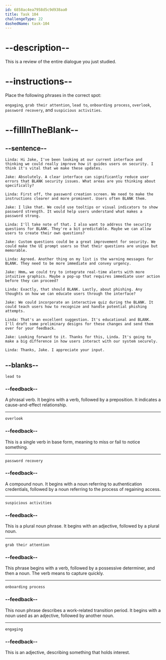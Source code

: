 ```yaml
---
id: 6858ac4ea7958d5c9d938aa0
title: Task 104
challengeType: 22
dashedName: task-104
---
```


<!-- REVIEW -->

# --description--

This is a review of the entire dialogue you just studied.

# --instructions--

Place the following phrases in the correct spot: 

`engaging`, `grab their attention`, `lead to`, `onboarding process`, `overlook`, `password recovery`, and `suspicious activities`.

# --fillInTheBlank--

## --sentence--

`Linda: Hi Jake, I've been looking at our current interface and thinking we could really improve how it guides users on security. I think it's vital that we make these updates.`

`Jake: Absolutely. A clear interface can significantly reduce user errors that BLANK security issues. What areas are you thinking about specifically?`

`Linda: First off, the password creation screen. We need to make the instructions clearer and more prominent. Users often BLANK them.`

`Jake: I like that. We could use tooltips or visual indicators to show password strength. It would help users understand what makes a password strong.`

`Linda: I'll take note of that. I also want to address the security questions for BLANK. They're a bit predictable. Maybe we can allow users to create their own questions?`

`Jake: Custom questions could be a great improvement for security. We could make the UI prompt users so that their questions are unique but memorable.`

`Linda: Agreed. Another thing on my list is the warning messages for BLANK. They need to be more immediate and convey urgency.`

`Jake: Hmm… we could try to integrate real-time alerts with more intuitive graphics. Maybe a pop-up that requires immediate user action before they can proceed?`

`Linda: Exactly, that should BLANK. Lastly, about phishing. Any thoughts on how we can educate users through the interface?`

`Jake: We could incorporate an interactive quiz during the BLANK. It could teach users how to recognize and handle potential phishing attempts.`

`Linda: That's an excellent suggestion. It's educational and BLANK. I'll draft some preliminary designs for these changes and send them over for your feedback.`

`Jake: Looking forward to it. Thanks for this, Linda. It's going to make a big difference in how users interact with our system securely.`

`Linda: Thanks, Jake. I appreciate your input.`

## --blanks--

`lead to`

### --feedback--

A phrasal verb. It begins with a verb, followed by a preposition. It indicates a cause-and-effect relationship.

---

`overlook`

### --feedback--

This is a single verb in base form, meaning to miss or fail to notice something.

---

`password recovery`

### --feedback--

A compound noun. It begins with a noun referring to authentication credentials, followed by a noun referring to the process of regaining access.

---

`suspicious activities`

### --feedback--

This is a plural noun phrase. It begins with an adjective, followed by a plural noun.

---

`grab their attention`

### --feedback--

This phrase begins with a verb, followed by a possessive determiner, and then a noun. The verb means to capture quickly.

---

`onboarding process`

### --feedback--

This noun phrase describes a work-related transition period. It begins with a noun used as an adjective, followed by another noun.

---

`engaging`

### --feedback--

This is an adjective, describing something that holds interest.
